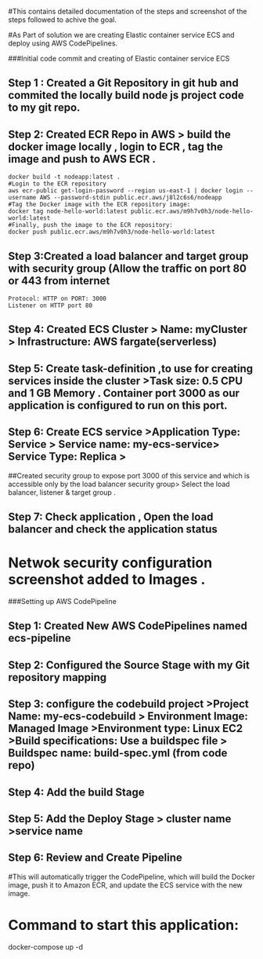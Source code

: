 #This contains detailed documentation of the steps and screenshot of the steps followed to achive the goal.

#As Part of solution we are creating Elastic container service ECS and deploy using AWS CodePipelines. 

###Initial code commit and creating of Elastic container service ECS 

## Step 1 : Created a Git Repository in git hub and commited the locally build node js project code to my git repo.
## Step 2: Created ECR Repo in AWS > build the docker image locally , login to ECR , tag the image and push to AWS ECR .
    docker build -t nodeapp:latest .
    #Login to the ECR repository 
    aws ecr-public get-login-password --region us-east-1 | docker login --username AWS --password-stdin public.ecr.aws/j8l2c6s6/nodeapp
    #Tag the Docker image with the ECR repository image:
    docker tag node-hello-world:latest public.ecr.aws/m9h7v0h3/node-hello-world:latest
    #Finally, push the image to the ECR repository:
    docker push public.ecr.aws/m9h7v0h3/node-hello-world:latest
## Step 3:Created a load balancer and target group with security group (Allow the traffic on port 80 or 443 from internet 
    Protocol: HTTP on PORT: 3000 
    Listener on HTTP port 80
## Step 4: Created ECS Cluster > Name: myCluster > Infrastructure: AWS fargate(serverless)
## Step 5: Create task-definition ,to use for creating services inside the cluster >Task size: 0.5 CPU and 1 GB Memory . Container port 3000 as our application is configured to run on this port.
## Step 6: Create ECS service >Application Type: Service > Service name: my-ecs-service> Service Type: Replica > 
  ##Created security group to expose port 3000 of this service and which is accessible only by the load balancer security group> Select the load balancer, listener & target group .
## Step 7: Check application , Open the load balancer and check the application status

# Netwok security configuration screenshot added to Images .

###Setting up AWS CodePipeline

## Step 1: Created New AWS CodePipelines named ecs-pipeline 
## Step 2: Configured the Source Stage with my Git repository mapping
## Step 3: configure the codebuild project >Project Name: my-ecs-codebuild > Environment Image: Managed Image >Environment type: Linux EC2  >Build specifications: Use a buildspec file > Buildspec name: build-spec.yml (from code repo)
## Step 4: Add the build Stage 
## Step 5: Add the Deploy Stage > cluster name >service name 
## Step 6: Review and Create Pipeline 

#This will automatically trigger the CodePipeline, which will build the Docker image, push it to Amazon ECR, and update the ECS service with the new image.

# Command to start this application:

docker-compose up -d
